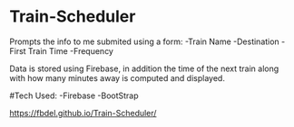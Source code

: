 # Train-Scheduler

Prompts the info to me submited using a form: 
-Train Name
-Destination
-First Train Time
-Frequency 

Data is stored using Firebase, in addition the time of the next train along with how many minutes away is computed and displayed.

#Tech Used:
-Firebase
-BootStrap

https://fbdel.github.io/Train-Scheduler/
